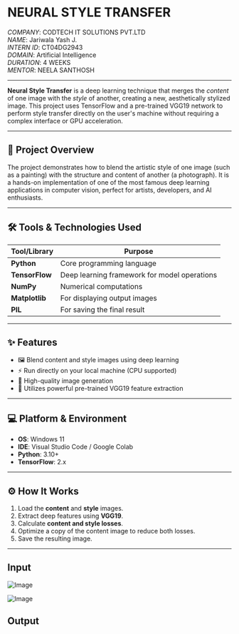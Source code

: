 
# NEURAL STYLE TRANSFER

*COMPANY*: CODTECH IT SOLUTIONS PVT.LTD  
*NAME*: Jariwala Yash J.  
*INTERN ID*: CT04DG2943  
*DOMAIN*: Artificial Intelligence  
*DURATION*: 4 WEEKS  
*MENTOR*: NEELA SANTHOSH  

---

**Neural Style Transfer** is a deep learning technique that merges the *content* of one image with the *style* of another, creating a new, aesthetically stylized image. This project uses TensorFlow and a pre-trained VGG19 network to perform style transfer directly on the user's machine without requiring a complex interface or GPU acceleration.

---

## 📌 Project Overview

The project demonstrates how to blend the artistic style of one image (such as a painting) with the structure and content of another (a photograph). It is a hands-on implementation of one of the most famous deep learning applications in computer vision, perfect for artists, developers, and AI enthusiasts.

---

## 🛠️ Tools & Technologies Used

| Tool/Library      | Purpose                                      |
| ----------------- | -------------------------------------------- |
| **Python**        | Core programming language                    |
| **TensorFlow**    | Deep learning framework for model operations |
| **NumPy**         | Numerical computations                       |
| **Matplotlib**    | For displaying output images                 |
| **PIL**           | For saving the final result                  |

---

## ✨ Features

- 🖼️ Blend content and style images using deep learning
- ⚡ Run directly on your local machine (CPU supported)
- 🎯 High-quality image generation
- 🧠 Utilizes powerful pre-trained VGG19 feature extraction

---

## 💻 Platform & Environment

- **OS**: Windows 11  
- **IDE**: Visual Studio Code / Google Colab  
- **Python**: 3.10+  
- **TensorFlow**: 2.x

---

## ⚙️ How It Works

1. Load the **content** and **style** images.
2. Extract deep features using **VGG19**.
3. Calculate **content and style losses**.
4. Optimize a copy of the content image to reduce both losses.
5. Save the resulting image.

---

## Input

![Image](https://github.com/user-attachments/assets/65664fe0-9e5b-422e-8b28-683650fbdbfb)

![Image](https://github.com/user-attachments/assets/032f307c-2280-488c-8676-d37c5586bfe1)

## Output
